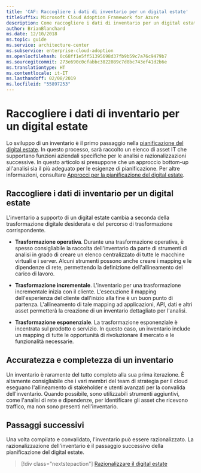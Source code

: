 ```yaml
---
title: 'CAF: Raccogliere i dati di inventario per un digital estate'
titleSuffix: Microsoft Cloud Adoption Framework for Azure
description: Come raccogliere i dati di inventario per un digital estate.
author: BrianBlanchard
ms.date: 12/10/2018
ms.topic: guide
ms.service: architecture-center
ms.subservice: enterprise-cloud-adoption
ms.openlocfilehash: 0c68ff1e5ff51395698d37fb9b59c7a76c9479b7
ms.sourcegitcommit: 273e690c0cfabbc3822089c7d8bc743ef41d2b6e
ms.translationtype: HT
ms.contentlocale: it-IT
ms.lasthandoff: 02/08/2019
ms.locfileid: "55897253"
---
```

# <a name="gather-inventory-data-for-a-digital-estate"></a>Raccogliere i dati di inventario per un digital estate

Lo sviluppo di un inventario è il primo passaggio nella [pianificazione del digital estate](overview.md). In questo processo, sarà raccolto un elenco di asset IT che supportano funzioni aziendali specifiche per le analisi e razionalizzazioni successive. In questo articolo si presuppone che un approccio bottom-up all'analisi sia il più adeguato per le esigenze di pianificazione. Per altre informazioni, consultare [Approcci per la pianificazione del digital estate](./approach.md).

## <a name="take-inventory-of-a-digital-estate"></a>Raccogliere i dati di inventario per un digital estate

L'inventario a supporto di un digital estate cambia a seconda della trasformazione digitale desiderata e del percorso di trasformazione corrispondente.

- **Trasformazione operativa**. Durante una trasformazione operativa, è spesso consigliabile la raccolta dell'inventario da parte di strumenti di analisi in grado di creare un elenco centralizzato di tutte le macchine virtuali e i server. Alcuni strumenti possono anche creare i mapping e le dipendenze di rete, permettendo la definizione dell'allineamento del carico di lavoro.

- **Trasformazione incrementale**. L'inventario per una trasformazione incrementale inizia con il cliente. L'esecuzione il mapping dell'esperienza del cliente dall'inizio alla fine è un buon punto di partenza. L'allineamento di tale mapping ad applicazioni, API, dati e altri asset permetterà la creazione di un inventario dettagliato per l'analisi.

- **Trasformazione esponenziale**. La trasformazione esponenziale è incentrata sul prodotto o servizio. In questo caso, un inventario include un mapping di tutte le opportunità di rivoluzionare il mercato e le funzionalità necessarie.

## <a name="accuracy-and-completeness-of-an-inventory"></a>Accuratezza e completezza di un inventario

Un inventario è raramente del tutto completo alla sua prima iterazione. È altamente consigliabile che i vari membri del team di strategia per il cloud eseguano l'allineamento di stakeholder e utenti avanzati per la convalida dell'inventario. Quando possibile, sono utilizzabili strumenti aggiuntivi, come l'analisi di rete e dipendenze, per identificare gli asset che ricevono traffico, ma non sono presenti nell'inventario.

## <a name="next-steps"></a>Passaggi successivi

Una volta compilato e convalidato, l'inventario può essere razionalizzato. La razionalizzazione dell'inventario è il passaggio successivo della pianificazione del digital estate.

> [!div class="nextstepaction"]
> [Razionalizzare il digital estate](rationalize.md)